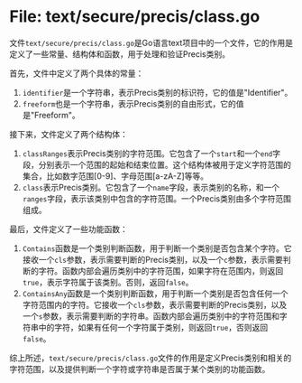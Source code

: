 # File: text/secure/precis/class.go

文件`text/secure/precis/class.go`是Go语言text项目中的一个文件，它的作用是定义了一些常量、结构体和函数，用于处理和验证Precis类别。

首先，文件中定义了两个具体的常量：

1. `identifier`是一个字符串，表示Precis类别的标识符，它的值是"Identifier"。
2. `freeform`也是一个字符串，表示Precis类别的自由形式，它的值是"Freeform"。

接下来，文件定义了两个结构体：

1. `classRanges`表示Precis类别的字符范围。它包含了一个`start`和一个`end`字段，分别表示一个范围的起始和结束位置。这个结构体被用于定义字符范围的集合，比如数字范围[0-9]、字母范围[a-zA-Z]等等。
2. `class`表示Precis类别。它包含了一个`name`字段，表示类别的名称，和一个`ranges`字段，表示该类别中包含的字符范围。一个Precis类别由多个字符范围组成。

最后，文件定义了一些功能函数：

1. `Contains`函数是一个类别判断函数，用于判断一个类别是否包含某个字符。它接收一个`cls`参数，表示需要判断的Precis类别，以及一个`c`参数，表示需要判断的字符。函数内部会遍历类别中的字符范围，如果字符在范围内，则返回`true`，表示字符属于该类别。否则，返回`false`。
2. `ContainsAny`函数是一个类别判断函数，用于判断一个类别是否包含任何一个字符范围内的字符。它接收一个`cls`参数，表示需要判断的Precis类别，以及一个`s`参数，表示需要判断的字符串。函数内部会遍历类别中的字符范围和字符串中的字符，如果有任何一个字符属于类别，则返回`true`，否则返回`false`。

综上所述，`text/secure/precis/class.go`文件的作用是定义Precis类别和相关的字符范围，以及提供判断一个字符或字符串是否属于某个类别的功能函数。

